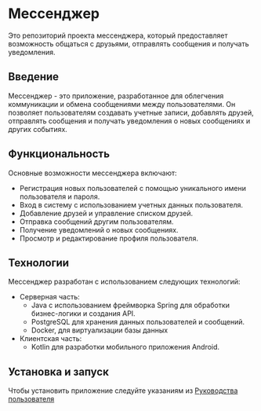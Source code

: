 # Мессенджер

Это репозиторий проекта мессенджера, который предоставляет возможность общаться с друзьями, отправлять сообщения и получать уведомления.

## Введение

Мессенджер - это приложение, разработанное для облегчения коммуникации и обмена сообщениями между пользователями. Он позволяет пользователям создавать учетные записи, добавлять друзей, отправлять сообщения и получать уведомления о новых сообщениях и других событиях.

## Функциональность

Основные возможности мессенджера включают:

- Регистрация новых пользователей с помощью уникального имени пользователя и пароля.
- Вход в систему с использованием учетных данных пользователя.
- Добавление друзей и управление списком друзей.
- Отправка сообщений другим пользователям.
- Получение уведомлений о новых сообщениях.
- Просмотр и редактирование профиля пользователя.

## Технологии

Мессенджер разработан с использованием следующих технологий:

- Серверная часть:
  - Java с использованием фреймворка Spring для обработки бизнес-логики и создания API.
  - PostgreSQL для хранения данных пользователей и сообщений.
  - Docker, для виртуализации базы данных
- Клиентская часть:
  - Kotlin для разработки мобильного приложения Android.

## Установка и запуск

Чтобы установить приложение следуйте указаниям из [Руководства пользователя](https://github.com/Sos0Burger/Messenger/wiki/%2311-%D0%A0%D1%83%D0%BA%D0%BE%D0%B2%D0%BE%D0%B4%D1%81%D1%82%D0%B2%D0%BE-%D0%BF%D0%BE%D0%BB%D1%8C%D0%B7%D0%BE%D0%B2%D0%B0%D1%82%D0%B5%D0%BB%D1%8F)

